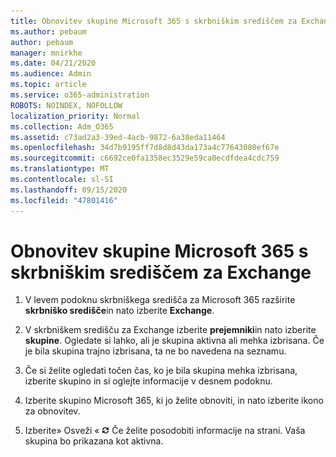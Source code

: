 ```yaml
---
title: Obnovitev skupine Microsoft 365 s skrbniškim središčem za Exchange
ms.author: pebaum
author: pebaum
manager: mnirkhe
ms.date: 04/21/2020
ms.audience: Admin
ms.topic: article
ms.service: o365-administration
ROBOTS: NOINDEX, NOFOLLOW
localization_priority: Normal
ms.collection: Adm_O365
ms.assetid: c73ad2a3-39ed-4acb-9872-6a38eda11464
ms.openlocfilehash: 34d7b9195ff7d8d8d43da173a4c77643080ef67e
ms.sourcegitcommit: c6692ce0fa1358ec3529e59ca0ecdfdea4cdc759
ms.translationtype: MT
ms.contentlocale: sl-SI
ms.lasthandoff: 09/15/2020
ms.locfileid: "47801416"
---
```

# <a name="restore-a-microsoft-365-group-using-the-exchange-admin-center"></a>Obnovitev skupine Microsoft 365 s skrbniškim središčem za Exchange

1. V levem podoknu skrbniškega središča za Microsoft 365 razširite **skrbniško središče**in nato izberite **Exchange**.
    
2. V skrbniškem središču za Exchange izberite **prejemniki**in nato izberite **skupine**. Ogledate si lahko, ali je skupina aktivna ali mehka izbrisana. Če je bila skupina trajno izbrisana, ta ne bo navedena na seznamu.
    
3. Če si želite ogledati točen čas, ko je bila skupina mehka izbrisana, izberite skupino in si oglejte informacije v desnem podoknu.
    
4. Izberite skupino Microsoft 365, ki jo želite obnoviti, in nato izberite ikono za obnovitev.
    
5. Izberite» Osveži « ![Ikona osveževanja](media/6464df90-2a91-4c1f-92a6-9a38c7696ac3.gif) Če želite posodobiti informacije na strani. Vaša skupina bo prikazana kot aktivna. 
    

